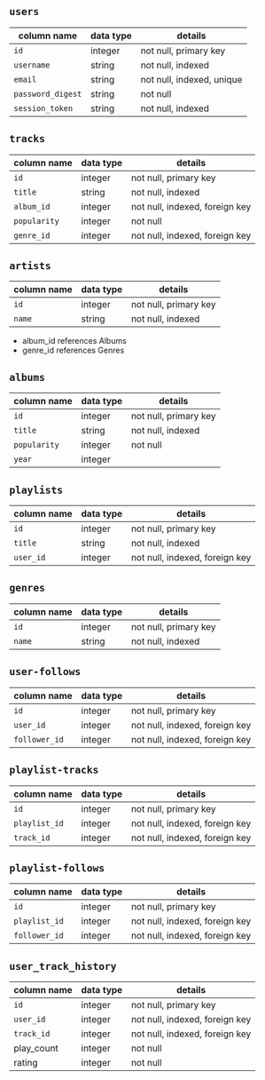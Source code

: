 ## `users`
| **column name**   | **data type** | **details**               |
|-------------------|---------------|---------------------------|
| `id`              | integer       | not null, primary key     |
| `username`        | string        | not null, indexed         |
| `email`           | string        | not null, indexed, unique |
| `password_digest` | string        | not null                  |
| `session_token`   | string        | not null, indexed         |

## `tracks`
| **column name** | **data type** | **details**                    |
|-----------------|---------------|--------------------------------|
| `id`            | integer       | not null, primary key          |
| `title`         | string        | not null, indexed              |
| `album_id`      | integer       | not null, indexed, foreign key |
| `popularity`    | integer       | not null                       |
| `genre_id`      | integer       | not null, indexed, foreign key |

## `artists`
| **column name** | **data type** | **details**           |
|-----------------|---------------|-----------------------|
| `id`            | integer       | not null, primary key |
| `name`          | string        | not null, indexed     |
* album_id references Albums
* genre_id references Genres

## `albums`
| **column name** | **data type** | **details**           |
|-----------------|---------------|-----------------------|
| `id`            | integer       | not null, primary key |
| `title`         | string        | not null, indexed     |
| `popularity`    | integer       | not null              |
| `year`          | integer       |                       |

## `playlists`
| **column name** | **data type** | **details**                    |
|-----------------|---------------|--------------------------------|
| `id`            | integer       | not null, primary key          |
| `title`         | string        | not null, indexed              |
| `user_id`       | integer       | not null, indexed, foreign key |

## `genres`
| **column name** | **data type** | **details**           |
|-----------------|---------------|-----------------------|
| `id`            | integer       | not null, primary key |
| `name`          | string        | not null, indexed     |

## `user-follows`
| **column name** | **data type** | **details**                    |
|-----------------|---------------|--------------------------------|
| `id`            | integer       | not null, primary key          |
| `user_id`       | integer       | not null, indexed, foreign key |
| `follower_id`   | integer       | not null, indexed, foreign key |

## `playlist-tracks`
| **column name** | **data type** | **details**                    |
|-----------------|---------------|--------------------------------|
| `id`            | integer       | not null, primary key          |
| `playlist_id`   | integer       | not null, indexed, foreign key |
| `track_id`      | integer       | not null, indexed, foreign key |

## `playlist-follows`
| **column name** | **data type** | **details**                    |
|-----------------|---------------|--------------------------------|
| `id`            | integer       | not null, primary key          |
| `playlist_id`   | integer       | not null, indexed, foreign key |
| `follower_id`   | integer       | not null, indexed, foreign key |

## `user_track_history`
| **column name** | **data type** | **details**                    |
|-----------------|---------------|--------------------------------|
| `id`            | integer       | not null, primary key          |
| `user_id`       | integer       | not null, indexed, foreign key |
| `track_id`      | integer       | not null, indexed, foreign key |
| play_count      | integer       | not null                       |
| rating          | integer       | not null                       |
